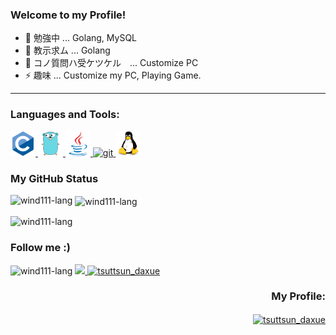 ### Welcome to my Profile!

- 🌱 勉強中 ... Golang, MySQL
- 🤔 教示求ム ... Golang
- 💬 コノ質問ハ受ケツケル　... Customize PC
- ⚡  趣味 ... Customize my PC, Playing Game.
---------------------------------------------

<h3 align="left">Languages and Tools:</h3>
<p align="left"> <a href="https://www.cprogramming.com/" target="_blank"> <img src="https://raw.githubusercontent.com/devicons/devicon/master/icons/c/c-original.svg" alt="c" width="40" height="40"/> </a><a href="https://golang.org" target="_blank"> <img src="https://raw.githubusercontent.com/devicons/devicon/master/icons/go/go-original.svg" alt="go" width="40" height="40"/> </a> <a href="https://www.java.com" target="_blank"> <img src="https://raw.githubusercontent.com/devicons/devicon/master/icons/java/java-original.svg" alt="java" width="40" height="40"/> </a> <a href="https://git-scm.com/" target="_blank"> <img src="https://www.vectorlogo.zone/logos/git-scm/git-scm-icon.svg" alt="git" width="40" height="40"/> </a>  <a href="https://www.linux.org/" target="_blank"> <img src="https://raw.githubusercontent.com/devicons/devicon/master/icons/linux/linux-original.svg" alt="linux" width="40" height="40"/> </a> </p>

### My GitHub Status

<p><img align="left" src="https://github-readme-stats.vercel.app/api/top-langs?username=wind111-lang&show_icons=true&locale=en&theme=tokyonight" alt="wind111-lang" /></p>

<p>&nbsp;<img align="center" src="https://github-readme-stats.vercel.app/api?username=wind111-lang&show_icons=true&locale=en&theme=tokyonight" alt="wind111-lang" /></p>

<p><img align="center" src="https://github-readme-streak-stats.herokuapp.com/?user=wind111-lang&" alt="wind111-lang" /></p>



### Follow me :)
<p align="left"> <img src="https://komarev.com/ghpvc/?username=wind111-lang&label=Profile%20views&color=0e75b6&style=flat" alt="wind111-lang" /> 

<a href="https://github.com/wind111-lang">
    <img height="20" src="https://img.shields.io/github/followers/wind111-lang?label=follow&logo=github&style=flat" />
 </a>
 <a href="https://twitter.com/tsuttsun_daxue" target="blank"><img src="https://img.shields.io/twitter/follow/tsuttsun_daxue?logo=twitter&style=for-the-badge" alt="tsuttsun_daxue" /></a> 
</p>

<h3 align="right">My Profile:</h3>
<p align="right">
<a href="https://twitter.com/tsuttsun_daxue" target="blank"><img align="center" src="https://raw.githubusercontent.com/rahuldkjain/github-profile-readme-generator/master/src/images/icons/Social/twitter.svg" alt="tsuttsun_daxue" height="30" width="40" /></a>
</p>
